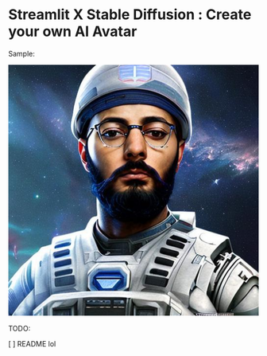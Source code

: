 # Streamlit X Stable Diffusion : Create your own AI Avatar

Sample:  

![image](image.jpeg)

TODO:  

[ ] README lol
